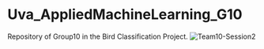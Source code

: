 # Uva_AppliedMachineLearning_G10
Repository of Group10 in the Bird Classification Project.
![Team10-Session2](https://github.com/user-attachments/assets/109dbd13-df04-440d-ae3c-27d92ca40e3d)
